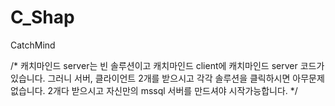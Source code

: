 # C_Shap
CatchMind 


 /*
 캐치마인드 server는 빈 솔루션이고
 캐치마인드 client에 캐치마인드 server 코드가 있습니다.
 그러니 서버, 클라이언트 2개를 받으시고 각각 솔루션을 클릭하시면 아무문제 없습니다.
 2개다 받으시고 자신만의 mssql 서버를 만드셔야 시작가능합니다.
 */
